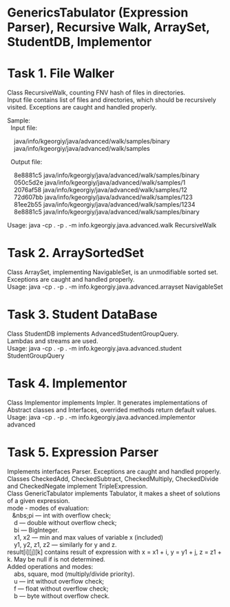 # GenericsTabulator (Expression Parser), Recursive Walk, ArraySet, StudentDB, Implementor

<h1>Task 1. File Walker</h1>
  <p>Class RecursiveWalk, counting FNV hash of files in directories.<br>
  Input file contains list of files and directories, which should be recursively visited. Exceptions are caught and handled properly.</p>

<p>Sample:<br>
  &nbsp;&nbsp;Input file:</p>
      <p>&nbsp;&nbsp;&nbsp;&nbsp;java/info/kgeorgiy/java/advanced/walk/samples/binary<br>
      &nbsp;&nbsp;&nbsp;&nbsp;java/info/kgeorgiy/java/advanced/walk/samples</p>

  <p>&nbsp;&nbsp;Output file:</p>
      <p>&nbsp;&nbsp;&nbsp;&nbsp;8e8881c5 java/info/kgeorgiy/java/advanced/walk/samples/binary<br>
      &nbsp;&nbsp;&nbsp;&nbsp;050c5d2e java/info/kgeorgiy/java/advanced/walk/samples/1<br>
      &nbsp;&nbsp;&nbsp;&nbsp;2076af58 java/info/kgeorgiy/java/advanced/walk/samples/12<br>
      &nbsp;&nbsp;&nbsp;&nbsp;72d607bb java/info/kgeorgiy/java/advanced/walk/samples/123<br>
      &nbsp;&nbsp;&nbsp;&nbsp;81ee2b55 java/info/kgeorgiy/java/advanced/walk/samples/1234<br>
      &nbsp;&nbsp;&nbsp;&nbsp;8e8881c5 java/info/kgeorgiy/java/advanced/walk/samples/binary</p>

  <p>Usage: java -cp . -p . -m info.kgeorgiy.java.advanced.walk RecursiveWalk <full classname></p>
       
<h1>Task 2. ArraySortedSet</h1> 
  <p>Class ArraySet, implementing NavigableSet, is an unmodifiable sorted set. Exceptions are caught and handled properly.<br>
  Usage: java -cp . -p . -m info.kgeorgiy.java.advanced.arrayset NavigableSet <full classname></p>
  
<h1>Task 3. Student DataBase</h1>  
  <p>Class StudentDB implements AdvancedStudentGroupQuery.<br>
  Lambdas and streams are used.<br>
  Usage: java -cp . -p . -m info.kgeorgiy.java.advanced.student StudentGroupQuery <full classname></p>

<h1>Task 4. Implementor</h1>
  <p>Class Implementor implements Impler. It generates implementations of Abstract classes and Interfaces, overrided methods return default values.<br>
  Usage: java -cp . -p . -m info.kgeorgiy.java.advanced.implementor advanced <full classname></p>
    
<h1>Task 5. Expression Parser</h1>
  <p>Implements interfaces Parser. Exceptions are caught and handled properly.<br>
  Classes CheckedAdd, CheckedSubtract, CheckedMultiply, CheckedDivide and CheckedNegate implement TripleExpression.<br>
  Class GenericTabulator implements Tabulator, it makes a sheet of solutions of a given expression.<br>
  mode - modes of evaluation:<br>
    &nbsp;&nbsp;&nbsp;&nbs;pi — int with overflow check;<br>
    &nbsp;&nbsp;&nbsp;&nbsp;d — double without overflow check;<br>
    &nbsp;&nbsp;&nbsp;&nbsp;bi — BigInteger.<br>
    &nbsp;&nbsp;&nbsp;&nbsp;x1, x2 — min and max values of variable x (included)<br>
    &nbsp;&nbsp;&nbsp;&nbsp;y1, y2, z1, z2 — similarly for y and z.<br>
  result[i][j][k] contains result of expression with x = x1 + i, y = y1 + j, z = z1 + k. May be null if is not determined.<br>
  Added operations and modes:<br>
    &nbsp;&nbsp;&nbsp;&nbsp;abs, square, mod (multiply/divide priority). <br> 
    &nbsp;&nbsp;&nbsp;&nbsp;u — int without overflow check;<br>
    &nbsp;&nbsp;&nbsp;&nbsp;f — float without overflow check;<br>
    &nbsp;&nbsp;&nbsp;&nbsp;b — byte without overflow check.</p>
